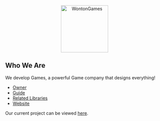 <div align="center">
	<br />
	<p>
		<a href="https://linktr.ee/raphael065/"><img src="https://i.ibb.co/KjrM4D0/ymhryjcv-removebg-preview.png" width="150" alt="WontonGames" /></a>
	</p>
</div>

## Who We Are

We develop Games, a powerful Game company that designs everything! 

- [Owner]
- [Guide]
- [Related Libraries]
- [Website]

Our current project can be viewed [here][Project].

[Owner]: https://github.com/Raphael065
[Guide]: https://github.com/Raphael065
[Related Libraries]: https://discord.com/developers/docs/topics/community-resources#libraries
[Project]: https://github.com/Raphael065
[Website]: linktr.ee/raphael065
